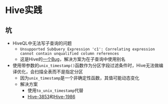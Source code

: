 # Hive实践

## 坑

- HiveQL中无法写子查询的问题
	- `Unsupported SubQuery Expression 'c1': Correlating expression cannot contain unqualified column references`
	- 这是Hive的[一个Bug](https://issues.apache.org/jira/browse/HIVE-9734)，解决方案为在子查询中使用别名
- 使用带参数的`unix_timestamp()`函数作为分区字段过滤条件时，Hive无法做编译优化，会扫描全表而不是指定分区
	- 因为`unix_timestamp`是一个非确定性函数，其值可能动态变化
	- 解决方案
		- 使用`to_unix_timestamp`代替
		- [Hive-3853](https://issues.apache.org/jira/browse/HIVE-3853)和[Hive-1986](https://issues.apache.org/jira/browse/HIVE-1986)